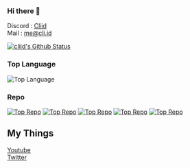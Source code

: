 ### Hi there 👋

Discord : [Cliid](https://discord.com/users/643116087919116298)  
Mail : [me@cli.id](mailto:me@cli.id)

[![cliid's Github Status](https://github-readme-stats.vercel.app/api?username=cliid&show_icons=true&theme=tokyonight)](https://github.com/clid0)
### Top Language
![Top Language](https://github-readme-stats.vercel.app/api/top-langs/?username=cliid&theme=tokyonight)<br/>

### Repo
[![Top Repo](https://github-readme-stats.vercel.app/api/pin/?username=cliid&repo=pryst&cache_seconds=86400&theme=tokyonight)](https://github.com/pryst/pryst)
[![Top Repo](https://github-readme-stats.vercel.app/api/pin/?username=cliid&repo=kikkClient&cache_seconds=86400&theme=tokyonight)](https://github.com/cliid/kikkClient)
[![Top Repo](https://github-readme-stats.vercel.app/api/pin/?username=cliid&repo=kikkServer&cache_seconds=86400&theme=tokyonight)](https://github.com/cliid/kikkServer)
[![Top Repo](https://github-readme-stats.vercel.app/api/pin/?username=cliid&repo=dusttrap&cache_seconds=86400&theme=tokyonight)](https://github.com/cliid/dusttrap)
[![Top Repo](https://github-readme-stats.vercel.app/api/pin/?username=cliid&repo=data_structures&cache_seconds=86400&theme=tokyonight)](https://github.com/cliid/data_structures)

## My Things
[Youtube](https://www.youtube.com/cliid)  
[Twitter](https://twitter.com/cliid)
                         
